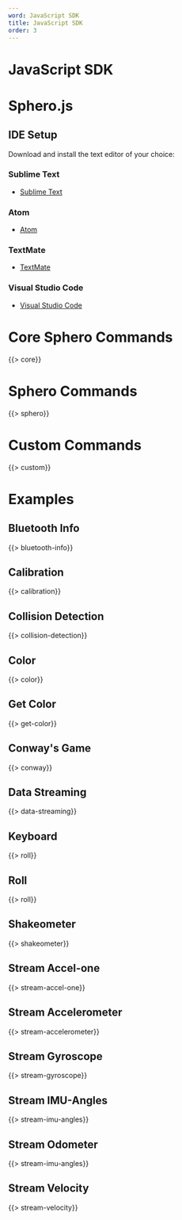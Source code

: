 ```yaml
---
word: JavaScript SDK
title: JavaScript SDK
order: 3
---
```

# JavaScript SDK

# Sphero.js

## IDE Setup
Download and install the text editor of your choice:

### Sublime Text
  - [Sublime Text](http://www.sublimetext.com/)

### Atom
  - [Atom](https://atom.io/)

### TextMate
  - [TextMate](https://macromates.com/)

### Visual Studio Code
  - [Visual Studio Code](https://code.visualstudio.com/)

# Core Sphero Commands
  {{> core}}

# Sphero Commands
  {{> sphero}}

# Custom Commands
  {{> custom}}

# Examples

## Bluetooth Info
  {{> bluetooth-info}}
## Calibration
  {{> calibration}}
## Collision Detection
  {{> collision-detection}}
## Color
  {{> color}}
## Get Color
  {{> get-color}}
## Conway's Game
  {{> conway}}
## Data Streaming
  {{> data-streaming}}
## Keyboard
  {{> roll}}
## Roll
  {{> roll}}
## Shakeometer
  {{> shakeometer}}
## Stream Accel-one
  {{> stream-accel-one}}
## Stream Accelerometer
  {{> stream-accelerometer}}
## Stream Gyroscope
  {{> stream-gyroscope}}
## Stream IMU-Angles
  {{> stream-imu-angles}}
## Stream Odometer
  {{> stream-imu-angles}}
## Stream Velocity
  {{> stream-velocity}}
